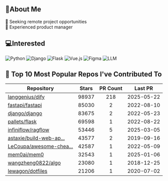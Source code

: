 ## 💫About Me 
👯 Seeking remote project opportunities   
🌱 Experienced product manager

## 💻Interested
![Python](https://img.shields.io/badge/python-3670A0?style=for-the-badge&logo=python&logoColor=ffdd54) ![Django](https://img.shields.io/badge/django-%23092E20.svg?style=for-the-badge&logo=django&logoColor=white) ![Flask](https://img.shields.io/badge/flask-%23000.svg?style=for-the-badge&logo=flask&logoColor=white) ![Vue.js](https://img.shields.io/badge/vuejs-%2335495e.svg?style=for-the-badge&logo=vuedotjs&logoColor=%234FC08D)  ![Figma](https://img.shields.io/badge/figma-%23F24E1E.svg?style=for-the-badge&logo=figma&logoColor=white) ![LLM](https://img.shields.io/badge/LLM-%23412991.svg?style=for-the-badge&logo=openai&logoColor=white)

## 🌟 Top 10 Most Popular Repos I've Contributed To

| Repository | Stars | PR Count | Last PR |
|-----|:---:|:---:|:---:|
| [langgenius/dify](https://github.com/langgenius/dify) | 98937 | 218 | 2025-05-22 |
| [fastapi/fastapi](https://github.com/fastapi/fastapi) | 85030 | 2 | 2022-08-10 |
| [django/django](https://github.com/django/django) | 83675 | 2 | 2022-05-23 |
| [pallets/flask](https://github.com/pallets/flask) | 69598 | 1 | 2022-08-22 |
| [infiniflow/ragflow](https://github.com/infiniflow/ragflow) | 53446 | 5 | 2025-03-05 |
| [astaxie/build-web-ap...](https://github.com/astaxie/build-web-application-with-golang) | 43577 | 2 | 2019-09-16 |
| [LeCoupa/awesome-chea...](https://github.com/LeCoupa/awesome-cheatsheets) | 42587 | 1 | 2022-05-09 |
| [mem0ai/mem0](https://github.com/mem0ai/mem0) | 32543 | 1 | 2025-01-06 |
| [wangzheng0822/algo](https://github.com/wangzheng0822/algo) | 23080 | 1 | 2018-12-25 |
| [lewagon/dotfiles](https://github.com/lewagon/dotfiles) | 21206 | 1 | 2020-07-02 |

